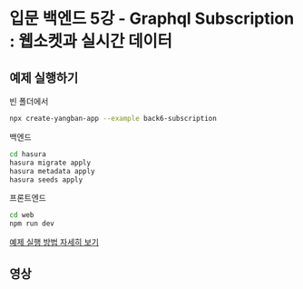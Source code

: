 # 입문 백엔드 5강 - Graphql Subscription : 웹소켓과 실시간 데이터

## 예제 실행하기

빈 폴더에서
```bash
npx create-yangban-app --example back6-subscription
```
백엔드
```bash
cd hasura
hasura migrate apply
hasura metadata apply
hasura seeds apply
```
프론트엔드
```bash
cd web
npm run dev
```
[예제 실행 방법 자세히 보기](https://github.com/YangbanCoding/yangban-beginner/blob/main/docs/back-practice.MD)

## 영상
